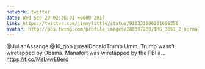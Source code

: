 ```yaml
---
network: twitter
date: Wed Sep 20 02:36:01 +0000 2017
link: https://twitter.com/jimmylittle/status/910331686201696256
avatar: http://pbs.twimg.com/profile_images/280307260/IMG_3651_2_normal.jpg
---
```


@JulianAssange @10_gop @realDonaldTrump Umm, Trump wasn’t wiretapped by Obama. Manafort was wiretapped by the FBI a… https://t.co/MsLvwE8erd
